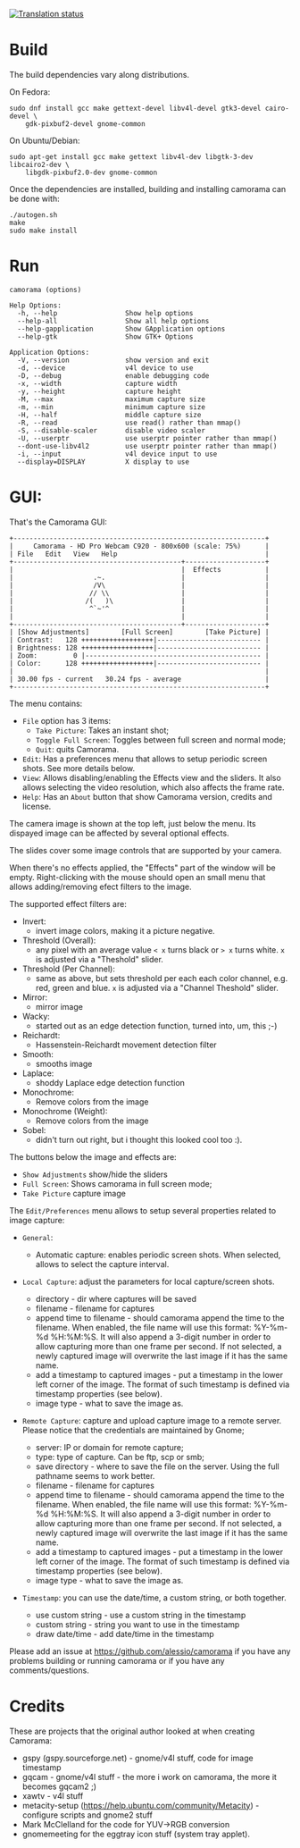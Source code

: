 
[![Translation status](https://translate.fedoraproject.org/widgets/camorama/-/svg-badge.svg)](https://translate.fedoraproject.org/engage/camorama/)

# Build

The build dependencies vary along distributions.

On Fedora:

```
sudo dnf install gcc make gettext-devel libv4l-devel gtk3-devel cairo-devel \
	gdk-pixbuf2-devel gnome-common
```

On Ubuntu/Debian:

```
sudo apt-get install gcc make gettext libv4l-dev libgtk-3-dev libcairo2-dev \
	libgdk-pixbuf2.0-dev gnome-common
```

Once the dependencies are installed, building and installing camorama can
be done with:

```
./autogen.sh
make
sudo make install
```

# Run

```
camorama (options)

Help Options:
  -h, --help                 Show help options
  --help-all                 Show all help options
  --help-gapplication        Show GApplication options
  --help-gtk                 Show GTK+ Options

Application Options:
  -V, --version              show version and exit
  -d, --device               v4l device to use
  -D, --debug                enable debugging code
  -x, --width                capture width
  -y, --height               capture height
  -M, --max                  maximum capture size
  -m, --min                  minimum capture size
  -H, --half                 middle capture size
  -R, --read                 use read() rather than mmap()
  -S, --disable-scaler       disable video scaler
  -U, --userptr              use userptr pointer rather than mmap()
  --dont-use-libv4l2         use userptr pointer rather than mmap()
  -i, --input                v4l device input to use
  --display=DISPLAY          X display to use
```

# GUI:

That's the Camorama GUI:

```
+---------------------------------------------------------------+
|     Camorama - HD Pro Webcam C920 - 800x600 (scale: 75%)      |
| File   Edit   View   Help                                     |
+------------------------------------------+--------------------+
|                                          |  Effects           |
|                    .~.                   |                    |
|                    /V\                   |                    |
|                   // \\                  |                    |
|                  /(   )\                 |                    |
|                   ^`~'^                  |                    |
|                                          |                    |
+------------------------------------------+--------------------+
| [Show Adjustments]        [Full Screen]        [Take Picture] |
| Contrast:   128 ++++++++++++++++++|-------------------------- |
| Brightness: 128 ++++++++++++++++++|-------------------------- |
| Zoom:         0 |-------------------------------------------- |
| Color:      128 ++++++++++++++++++|-------------------------- |
|                                                               |
| 30.00 fps - current   30.24 fps - average                     |
+---------------------------------------------------------------+
```

The menu contains:
- `File` option has 3 items:
  - `Take Picture`: Takes an instant shot;
  - `Toggle Full Screen`: Toggles between full screen and normal mode;
  - `Quit`: quits Camorama.
- `Edit`: Has a preferences menu that allows to setup periodic screen shots.
  See more details below.
- `View`: Allows disabling/enabling the Effects view and the sliders. It
   also allows selecting the video resolution, which also affects the frame
   rate.
- `Help`: Has an `About` button that show Camorama version, credits and
   license.

The camera image is shown at the top left, just below the menu.
Its dispayed image can be affected by several optional effects.

The slides cover some image controls that are supported by your camera.

When there's no effects applied, the "Effects" part of the window
will be empty. Right-clicking with the mouse should open an small menu
that allows adding/removing efect filters to the image.

The supported effect filters are:

- Invert:
  - invert image colors, making it a picture negative.
- Threshold (Overall):
  - any pixel with an average value `< x` turns black or `> x` turns white.
 `x` is adjusted via a "Theshold" slider.
- Threshold (Per Channel):
  - same as above, but sets threshold per each each color channel,
    e.g. red, green and blue. `x` is adjusted via a "Channel Theshold" slider.
- Mirror:
  - mirror image
- Wacky:
  - started out as an edge detection function, turned into, um, this ;-)
- Reichardt:
  - Hassenstein-Reichardt movement detection filter
- Smooth:
  - smooths image
- Laplace:
  - shoddy Laplace edge detection function
- Monochrome:
  - Remove colors from the image
- Monochrome (Weight):
  - Remove colors from the image
- Sobel:
  - didn't turn out right, but i thought this looked cool too :).

The buttons below the image and effects are:
- `Show Adjustments` show/hide the sliders
- `Full Screen`: Shows camorama in full screen mode;
- `Take Picture` capture image

The `Edit/Preferences` menu allows to setup several properties related
to image capture:

- `General`:
  - Automatic capture: enables periodic screen shots.
    When selected, allows to select the capture interval.

- `Local Capture`: adjust the parameters for local capture/screen shots.
   - directory - dir where captures will be saved
   - filename - filename for captures
   - append time to filename - should camorama append the time
     to the filename.  When enabled, the file name will use this format:
     %Y-%m-%d %H:%M:%S. It will also append a 3-digit number in order to
     allow capturing more than one frame per second.
     If not selected, a newly captured image will overwrite the last
     image if it has the same name.
   - add a timestamp to captured images - put a timestamp in the lower left
     corner of the image. The format of such timestamp is defined via
     timestamp properties (see below).
   - image type - what to save the image as.
 - `Remote Capture`: capture and upload capture image to a remote server.
   Please notice that the credentials are maintained by Gnome;
   - server: IP or domain for remote capture;
   - type: type of capture. Can be ftp, scp or smb;
   - save directory - where to save the file on the server.
     Using the full pathname seems to work better.
   - filename - filename for captures
   - append time to filename - should camorama append the time
     to the filename.  When enabled, the file name will use this format:
     %Y-%m-%d %H:%M:%S. It will also append a 3-digit number in order to
     allow capturing more than one frame per second.
     If not selected, a newly captured image will overwrite the last
     image if it has the same name.
   - add a timestamp to captured images - put a timestamp in the lower left
     corner of the image. The format of such timestamp is defined via
     timestamp properties (see below).
   - image type - what to save the image as.
- `Timestamp`:  you can use the date/time, a custom string,
  or both together.
  - use custom string - use a custom string in the timestamp
  - custom string - string you want to use in the timestamp
  - draw date/time - add date/time in the timestamp

Please add an issue at https://github.com/alessio/camorama if you
have any problems building or running camorama or if you have any
comments/questions.

# Credits

These are projects that the original author looked at when
creating Camorama:

- gspy (gspy.sourceforge.net) - gnome/v4l stuff, code for image timestamp
- gqcam  - gnome/v4l stuff  -  the more i work on camorama, the more it becomes gqcam2 ;)
- xawtv - v4l stuff
- metacity-setup (https://help.ubuntu.com/community/Metacity) - configure scripts and gnome2 stuff
- Mark McClelland for the code for YUV->RGB conversion
- gnomemeeting for the eggtray icon stuff (system tray applet).

